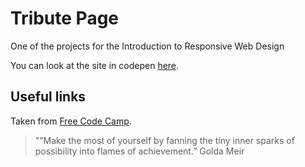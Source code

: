 <h1 id="FCC-Tribute">Tribute Page</h1>

<p>One of the projects for the Introduction to Responsive Web Design</p>

You can look at the site in codepen [here](https://codepen.io/miss_elliev/pen/KGgwLE).

## Useful links
Taken from [Free Code Camp](https://learn.freecodecamp.org/responsive-web-design/responsive-web-design-projects/build-a-tribute-page/).


> "“Make the most of yourself by fanning the tiny inner sparks of possibility into flames of achievement.” Golda Meir
